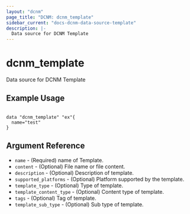 ```yaml
---
layout: "dcnm"
page_title: "DCNM: dcnm_template"
sidebar_current: "docs-dcnm-data-source-template"
description: |-
  Data source for DCNM Template
---
```


# dcnm_template

Data source for DCNM Template

## Example Usage

```hcl

data "dcnm_template" "ex"{
  name="test"
}

```

## Argument Reference

* `name` - (Required) name of Template.
* `content` - (Optional) File name or file content.
* `description` - (Optional) Description of template.
* `supported_platforms` - (Optional) Platform supported by the template.
* `template_type` - (Optional) Type of template.
* `template_content_type` - (Optional) Content type of template.
* `tags` - (Optional) Tag of template.
* `template_sub_type` - (Optional) Sub type of template.
